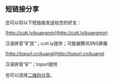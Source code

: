 ## 短链接分享

您可以将以下短链接发送给您的好友：

[http://cutt.ly/kuangmin](http://cutt.ly/kuangmin)

汉语拼音“矿民”；cutt.ly提供；可能被腾讯SNS屏蔽



[http://topurl.cn/kuang](http://topurl.cn/kuang)

汉语拼音“矿”；topurl提供

也可以选择[二维码分享](qrcode.md)。


